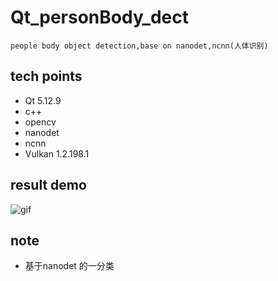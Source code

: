 # Qt_personBody_dect

 `people body object detection,base on nanodet,ncnn(人体识别)`

## tech points

* Qt 5.12.9
* c++
* opencv
* nanodet
* ncnn
* Vulkan 1.2.198.1

## result demo
![gif](https://github.com/superbayes/Qt_personBody_dect/blob/main/videoPlayer/dancing2.gif)
## note
* 基于nanodet 的一分类


